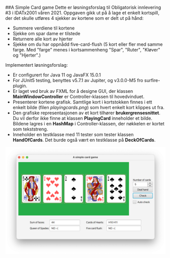##A Simple Card game
Dette er løsningsforslag til Obligatorisk innlevering #3 i IDATx2001 våren 2021.
Oppgaven gikk ut på å lage et enkelt kortspill, der det skulle utføres 4 sjekker av kortene som er delt ut på hånd:
* Summere verdiene til kortene
* Sjekke om spar dame er tilstede
* Returnere alle kort av hjerter
* Sjekke om du har oppnådd five-card-flush (5 kort eller fler med samme farge. Med "farge" menes i kortsammenheng "Spar", "Ruter", "Kløver" og "Hjerter".)

Implementert løsningsforslag:
* Er configurert for Java 11 og JavaFX 15.0.1
* For JUnit5 testing, benyttes v5.7.1 av Jupiter, og v3.0.0-M5 fro surfire-plugin.
* Er laget ved bruk av FXML for å designe GUI, der klassen **MainWindowController** er Controller-klassen til hovedvinduet.
* Presenterer kortene grafisk. Samtlige kort i kortstokken finnes i ett enkelt bilde (filen *playingcards.png*) som hvert enkelt kort klippes ut fra.
* Den grafiske representasjonen av et kort tilhører **brukergrensesnittet**. Du vil derfor ikke finne at klassen **PlayingCard** inneholder et bilde. Bildene lagres i en **HashMap** i Controller-klassen, der nøkkelen er kortet som tekststreng.
* Inneholder en testklasse med 11 tester som tester klassen **HandOfCards**. Det burde også vært en testklasse på **DeckOfCards**.

![Screendump](doc/images/Screendump.png)